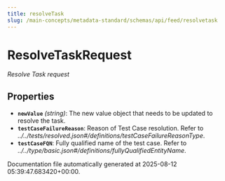 ```yaml
---
title: resolveTask
slug: /main-concepts/metadata-standard/schemas/api/feed/resolvetask
---
```


# ResolveTaskRequest

*Resolve Task request*

## Properties

- **`newValue`** *(string)*: The new value object that needs to be updated to resolve the task.
- **`testCaseFailureReason`**: Reason of Test Case resolution. Refer to *../../tests/resolved.json#/definitions/testCaseFailureReasonType*.
- **`testCaseFQN`**: Fully qualified name of the test case. Refer to *../../type/basic.json#/definitions/fullyQualifiedEntityName*.


Documentation file automatically generated at 2025-08-12 05:39:47.683420+00:00.
